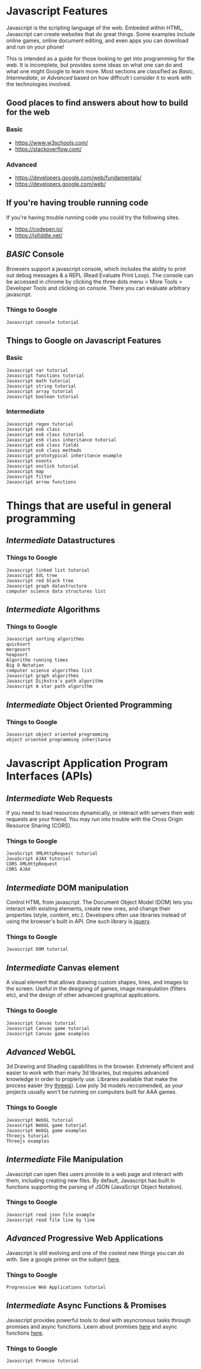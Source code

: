 # Javascript Features

Javascript is the scripting language of the web. Embeded within HTML, Javascript can create websites that do great things. Some examples include online games, online document editing, and even apps you can download and run on your phone!

This is intended as a guide for those looking to get into programming for the web. It is incomplete, but provides some ideas on what one can do and what one might Google to learn more. Most sections are classified as *Basic*, *Intermediate*, or *Advanced* based on how difficult I consider it to work with the technologies involved.


## Good places to find answers about how to build for the web


### Basic

- https://www.w3schools.com/
- https://stackoverflow.com/


### Advanced

- https://developers.google.com/web/fundamentals/
- https://developers.google.com/web/


## If you're having trouble running code

If you're having trouble running code you could try the following sites.

- https://codepen.io/
- https://jsfiddle.net/


## *BASIC* Console

Browsers support a javascript console, which includes the ability to print out debug messages & a REPL (Read Evaluate Print Loop). The console can be accessed in chrome by clicking the three dots menu > More Tools > Developer Tools and clicking on console. There you can evaluate arbitrary javascript.


### Things to Google

    Javascript console tutorial


## Things to Google on Javascript Features


### Basic

    Javascript var tutorial
    Javascript functions tutorial
    Javascript math tutorial
    Javascript string tutorial
    Javascript array tutorial
    Javascript boolean tutorial
    

### Intermediate
    Javascript regex tutorial
    Javascript es6 class
    Javascript es6 class tutorial
    Javascript es6 class inheritance tutorial
    Javascript es6 class fields
    Javascript es6 class methods
    Javascript prototypical inheritance example
    Javascript events
    Javascript onclick tutorial
    Javascript map
    Javascript filter
    Javascript arrow functions


# Things that are useful in general programming


## *Intermediate* Datastructures


### Things to Google

    Javascript linked list tutorial
    Javascript AVL tree
    Javascript red black tree
    Javascript graph datastructure
    computer science data structures list


## *Intermediate* Algorithms


### Things to Google

    Javascript sorting algorithms
    quicksort
    mergesort
    heapsort
    Algorithm running times
    Big O Notation
    computer science algorithms list
    Javascript graph algorithms
    Javascript Dijkstra's path algorithm
    Javascript A star path algorithm
    


## *Intermediate* Object Oriented Programming


### Things to Google

    Javascript object oriented programming
    object oriented programming inheritance


# Javascript Application Program Interfaces (APIs)


## *Intermediate* Web Requests

If you need to load resources dynamically, or interact with servers then web requests are your friend. You may run into trouble with the Cross Origin Resource Sharing (CORS).


### Things to Google

    JavaScript XMLHttpRequest tutorial
    JavaScript AJAX tutorial
    CORS XMLHttpRequest
    CORS AJAX


## *Intermediate* DOM manipulation

Control HTML from javascript. The Document Object Model (DOM) lets you interact with existing elements, create new ones, and change their properties (style, content, etc.). Developers often use libraries instead of using the browser's built in API. One such library is [jquery](https://jquery.com/).


### Things to Google

    Javascript DOM tutorial


## *Intermediate* Canvas element

A visual element that allows drawing custom shapes, lines, and images to the screen. Useful in the designing of games, image manipulation (filters etc), and the design of other advanced graphical applications.


### Things to Google

    Javascript Canvas tutorial
    Javascript Canvas game tutorial
    Javascript Canvas game examples


## *Advanced* WebGL

3d Drawing and Shading capabilities in the browser. Extremely efficient and easier to work with than many 3d libraries, but requires advanced knowledge in order to proplerly use. Libraries available that make the process easier (try [threejs](https://threejs.org/)). Low poly 3d models reccomended, as your projects usually won't be running on computers built for AAA games. 


### Things to Google

    Javascript WebGL tutorial
    Javascript WebGL game tutorial
    Javascript WebGL game examples
    Threejs tutorial
    Threejs examples


## *Intermediate* File Manipulation

Javascript can open files users provide to a web page and interact with them, including creating new files. By default, Javascript has built in functions supporting the parsing of JSON (JavaScript Object Notation).


### Things to Google

    Javascript read json file example
    Javascript read file line by line


## *Advanced* Progressive Web Applications

Javascript is still evolving and one of the coolest new things you can do with. See a google primer on the subject [here](https://developers.google.com/web/fundamentals/primers/service-workers/).


### Things to Google

    Progressive Web Applications tutorial


## *Intermediate* Async Functions & Promises

Javascript provides powerful tools to deal with asyncronous tasks through promises and async functions. Learn about promises [here](https://developers.google.com/web/fundamentals/primers/promises) and async functions [here](https://developers.google.com/web/fundamentals/primers/async-functions).


### Things to Google

    Javascript Promise tutorial
